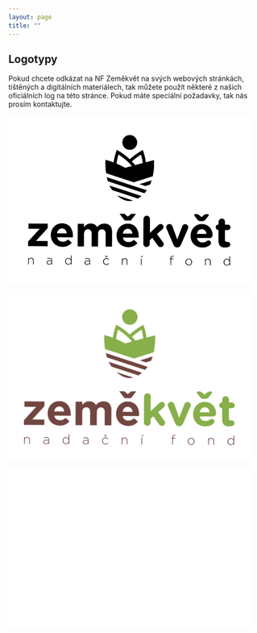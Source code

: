```yaml
---
layout: page
title: ""
---
```


## Logotypy

Pokud chcete odkázat na NF Zeměkvět na svých webových stránkách, tištěných a digitálních materiálech, tak můžete použít některé z našich oficiálních log na této stránce. Pokud máte speciální požadavky, tak nás prosím kontaktujte.

<img style="margin: auto; width: 480px;" src="/public/images/zemekvet_logo_topdown_black.svg"></img>

<img style="margin: auto; width: 480px;"  
src="/public/images/zemekvet_logo_topdown_green_brown.svg"></img>

<img style="margin: auto; width: 480px; background-color: black;"   
src="/public/images/zemekvet_logo_topdown_white.svg"></img>
